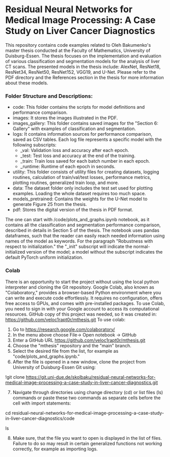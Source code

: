 # Residual Neural Networks for Medical Image Processing: A Case Study on Liver Cancer Diagnostics

This repository contains code examples related to Oleh Bakumenko's master thesis conducted at the Faculty of Mathematics, University of Duisburg-Essen. 
The thesis focuses on the implementation and evaluation of various classification and segmentation models for the analysis of liver CT scans.
The presented models in the thesis include: AlexNet, ResNet18, ResNet34, ResNet50, ResNet152, VGG19, and U-Net. Please refer to the PDF directory and the References section in the thesis for more information about these models.

### Folder Structure and Descriptions:
- code: This folder contains the scripts for model definitions and performance comparison.
- images: It stores the images illustrated in the PDF.
- images_gallery: This folder contains saved images for the "Section 6: Gallery" with examples of classification and segmentation.
- logs: It contains information sources for performance comparison, saved as CSV tables. Each log file represents a specific model with the following subscripts:
  - _val: Validation loss and accuracy after each epoch.
  - _test: Test loss and accuracy at the end of the training.
  - _train: Train loss saved for each batch number in each epoch.
  - _runtime: Runtime of each epoch in seconds.
- utility: This folder consists of utility files for creating datasets, logging routines, calculation of train/val/test losses, performance metrics, plotting routines, generalized train loop, and more.
- data: The dataset folder only includes the test set used for plotting examples. Loading the whole dataset requires too much space. 
- models_pretrained: Contains the weights for the U-Net model to generate Figure 25 from the thesis. 
- pdf: Stores the digital version of the thesis in PDF format.

The one can start with /code/plots_and_graphs.ipynb notebook, as it contains all the classification and segmentation performance comparison, described in details in Section 5 of the thesis.
The notebook uses pandas dataframes, such that the reader can easily reach needed information using names of the model as keywords. 
For the paragraph "Robustness with respect to initialization." the "_init" subscript will indicate the normal-initialized version of the model; a model without the subscript indicates the default PyTorch uniform initialization.

### Colab
There is an opportunity to start the project without using the local python interpreter and cloning the Git repository. 
Google Colab, also known as "Colaboratory," provides a browser-based Python environment where you can write and execute code effortlessly. It requires no configuration, offers free access to GPUs, and comes with pre-installed packages.
To use Colab, you need to sign in with your Google account to access its computational resources. 
GitHub copy of this project was needed, so it was created in:
https://github.com/veloc1rapt0r/mthesis.git
To use colab:
1. Go to https://research.google.com/colaboratory/
2. In the menu above choose File-> Open notebook -> GitHub
3. Enter a GitHub URL https://github.com/veloc1rapt0r/mthesis.git
4. Choose the "mthesis" repository and the "main" branch.
5. Select the desired file from the list, for example as "code/plots_and_graphs.ipynb."
6. After the file is opened in a new window, clone the project from University of Duisburg-Essen Git using:

  !git clone https://git.uni-due.de/skolbaku/residual-neural-networks-for-medical-image-processing-a-case-study-in-liver-cancer-diagnostics.git

7. Navigate through directories using change directory (cd) or list files (ls) commands or paste these two commands as separate cells before the cell with import statements:

  cd residual-neural-networks-for-medical-image-processing-a-case-study-in-liver-cancer-diagnostics/code
  
  ls

8. Make sure, that the file you want to open is displayed in the list of files. Failure to do so may result in certain generalized functions not working correctly, for example as importing logs.  
